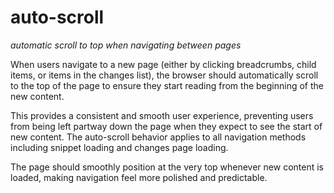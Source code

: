 # auto-scroll
*automatic scroll to top when navigating between pages*

When users navigate to a new page (either by clicking breadcrumbs, child items, or items in the changes list), the browser should automatically scroll to the top of the page to ensure they start reading from the beginning of the new content.

This provides a consistent and smooth user experience, preventing users from being left partway down the page when they expect to see the start of new content. The auto-scroll behavior applies to all navigation methods including snippet loading and changes page loading.

The page should smoothly position at the very top whenever new content is loaded, making navigation feel more polished and predictable.